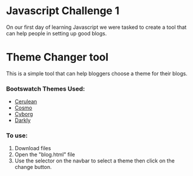 # Javascript Challenge 1
On our first day of learning Javascript we were tasked to create a tool that can help people in setting up good blogs.

# Theme Changer tool
This is a simple tool that can help bloggers choose a theme for their blogs.

### Bootswatch Themes Used:
* [Cerulean](https://maxcdn.bootstrapcdn.com/bootswatch/3.3.7/cerulean/bootstrap.min.css)
* [Cosmo](https://maxcdn.bootstrapcdn.com/bootswatch/3.3.7/cosmo/bootstrap.min.css)
* [Cyborg](https://maxcdn.bootstrapcdn.com/bootswatch/3.3.7/cyborg/bootstrap.min.css)
* [Darkly](https://maxcdn.bootstrapcdn.com/bootswatch/3.3.7/darkly/bootstrap.min.css)

### To use:

1. Download files
2. Open the "blog.html" file 
3. Use the selector on the navbar to select a theme then click on the change button.